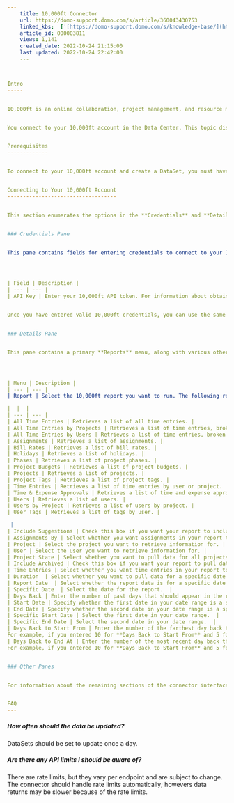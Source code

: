 ```yaml
---
    title: 10,000ft Connector
    url: https://domo-support.domo.com/s/article/360043430753
    linked_kbs:  ['[https://domo-support.domo.com/s/knowledge-base/](https://domo-support.domo.com/s/knowledge-base/)', '[https://domo-support.domo.com/s/](https://domo-support.domo.com/s/)', '[https://domo-support.domo.com/s/topic/0TO5w000000ZammGAC](https://domo-support.domo.com/s/topic/0TO5w000000ZammGAC)', '[https://domo-support.domo.com/s/topic/0TO5w000000ZanLGAS](https://domo-support.domo.com/s/topic/0TO5w000000ZanLGAS)', '[https://domo-support.domo.com/s/topic/0TO5w000000ZaoQGAS](https://domo-support.domo.com/s/topic/0TO5w000000ZaoQGAS)', '[https://domo-support.domo.com/s/article/360042926274](https://domo-support.domo.com/s/article/360042926274)', '[https://domo-support.domo.com/s/article/360042926054](https://domo-support.domo.com/s/article/360042926054)', '[https://domo-support.domo.com/s/article/360043430753](https://domo-support.domo.com/s/article/360043430753)', '[https://domo-support.domo.com/s/topic/0TO5w000000ZaoQGAS/api-connectors](https://domo-support.domo.com/s/topic/0TO5w000000ZaoQGAS/api-connectors)', '[https://domo-support.domo.com/s/article/360043429933](https://domo-support.domo.com/s/article/360043429933)', '[https://domo-support.domo.com/s/article/360043429953](https://domo-support.domo.com/s/article/360043429953)', '[https://domo-support.domo.com/s/article/360042925494](https://domo-support.domo.com/s/article/360042925494)', '[https://domo-support.domo.com/s/article/360043429913](https://domo-support.domo.com/s/article/360043429913)', '[https://domo-support.domo.com/s/article/4408174643607](https://domo-support.domo.com/s/article/4408174643607)', '[https://domo-support.domo.com/s/login/](https://domo-support.domo.com/s/login/)']
    article_id: 000003811
    views: 1,141
    created_date: 2022-10-24 21:15:00
    last updated: 2022-10-24 22:42:00
    ---



Intro
-----


10,000ft is an online collaboration, project management, and resource management tool for planning and scheduling use of resources. To learn more about the 10,000ft API, visit their Github page ([https://github.com/10Kft/10kft-api](https://github.com/10Kft/10kft-api "https://github.com/10Kft/10kft-api")).  


You connect to your 10,000ft account in the Data Center. This topic discusses the fields and menus that are specific to the 10,000ft connector user interface. General information for adding DataSets, setting update schedules, and editing DataSet information is discussed in [Adding a DataSet Using a Data Connector](/s/article/360042926274).


Prerequisites
-------------


To connect to your 10,000ft account and create a DataSet, you must have a 10,000ft API token. 10,000ft account administrators can obtain an API token from **Settings > Account Settings > Developer API** in the application.


Connecting to Your 10,000ft Account
-----------------------------------


This section enumerates the options in the **Credentials** and **Details** panes in the 10,000ft Connector page. The components of the other panes in this page, **Scheduling** and **Name & Describe Your DataSet**, are universal across most connector types and are discussed in greater length in [Adding a DataSet Using a Data Connector](/s/article/360042926274 "Adding a DataSet Using a Data Connector").


### Credentials Pane


This pane contains fields for entering credentials to connect to your 10,000ft account. The following table describes what is needed for each field:  




| Field | Description |
| --- | --- |
| API Key | Enter your 10,000ft API token. For information about obtaining a token, see "Prerequisites," above. |


Once you have entered valid 10,000ft credentials, you can use the same account any time you go to create a new 10,000ft DataSet. You can manage connector accounts in the **Accounts** tab in the Data Center. For more information about this tab, see [Managing User Accounts for Connectors](/s/article/360042926054 "Managing User Accounts for Connectors").


### Details Pane


This pane contains a primary **Reports** menu, along with various other menus which may or may not appear depending on the report type you select.




| Menu | Description |
| --- | --- |
| Report | Select the 10,000ft report you want to run. The following reports are available:

|  |  |
| --- | --- |
| All Time Entries | Retrieves a list of all time entries. |
| All Time Entries by Projects | Retrieves a list of time entries, broken down by project. |
| All Time Entries by Users | Retrieves a list of time entries, broken down by user. |
| Assignments | Retrieves a list of assignments. |
| Bill Rates | Retrieves a list of bill rates. |
| Holidays | Retrieves a list of holidays. |
| Phases | Retrieves a list of project phases. |
| Project Budgets | Retrieves a list of project budgets. |
| Projects | Retrieves a list of projects. |
| Project Tags | Retrieves a list of project tags. |
| Time Entries | Retrieves a list of time entries by user or project. |
| Time & Expense Approvals | Retrieves a list of time and expense approvals. |
| Users | Retrieves a list of users. |
| Users by Project | Retrieves a list of users by project. |
| User Tags | Retrieves a list of tags by user. |

 |
| Include Suggestions | Check this box if you want your report to include suggestions. |
| Assignments By | Select whether you want assignments in your report to be filtered by project or user. |
| Project | Select the project you want to retrieve information for. |
| User | Select the user you want to retrieve information for. |
| Project State | Select whether you want to pull data for all projects or filter by a given state (confirmed, internal, or tentative). |
| Include Archived | Check this box if you want your report to pull data on archived or deleted projects/users. |
| Time Entries | Select whether you want time entries in your report to be filtered by project or user. |
| Duration  | Select whether you want to pull data for a specific date or a date range.  |
| Report Date  | Select whether the report data is for a specific date or for a relative number of days back from today.  |
| Specific Date  | Select the date for the report.  |
| Days Back | Enter the number of past days that should appear in the report.   |
| Start Date | Specify whether the first date in your date range is a specific or relative date. You select the last date in your range in **End Date**.  |
| End Date | Specify whether the second date in your date range is a specific or relative date. You select the first date in your range in **Start Date**.   |
| Specific Start Date | Select the first date in your date range.  |
| Specific End Date | Select the second date in your date range.  |
| Days Back to Start From | Enter the number of the farthest day back that should be represented in the report. Combine with **Days Back to End At** to create a range of represented days.
For example, if you entered 10 for **Days Back to Start From** and 5 for **Days Back to End At**, the report would contain data for 10 days ago up until 5 days ago. |
| Days Back to End At | Enter the number of the most recent day back that should be represented in the report. Combine with **Days Back to Start From** to create a range of represented days.
For example, if you entered 10 for **Days Back to Start From** and 5 for **Days Back to End At**, the report would contain data for 10 days ago up until 5 days ago. |


### Other Panes


For information about the remaining sections of the connector interface, including how to configure scheduling, retry, and update options, see [Adding a DataSet Using a Data Connector](/s/article/360042926274).


FAQ
---
```



##### How often should the data be updated?


DataSets should be set to update once a day.


##### Are there any API limits I should be aware of?


There are rate limits, but they vary per endpoint and are subject to change. The connector should handle rate limits automatically; howevers data returns may be slower because of the rate limits.

